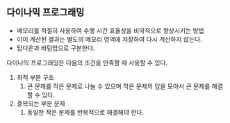 ## 다이나믹 프로그래밍
- 메모리를 적절히 사용하여 수행 시간 효율성을 비약적으로 향상시키는 방법
- 이미 계산된 결과는 별도의 메모리 영역에 저장하여 다시 계산하지 않는다.
- 탑다운과 바텀업으로 구분한다.

다이나믹 프로그래밍은 다음의 조건을 만족할 때 사용할 수 있다.

1. 최적 부분 구조
   1. 큰 문제를 작은 문제로 나눌 수 있으며 작은 문제의 답을 모아서 큰 문제를 해결 할 수 있다.
2. 중복되는 부분 문제
   1. 동일한 작은 문제를 반복적으로 해결해야 한다.
